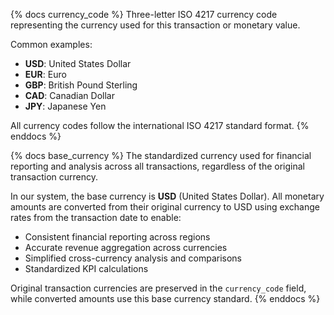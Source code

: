 {% docs currency_code %}
Three-letter ISO 4217 currency code representing the currency used for this transaction or monetary value. 

Common examples:
- **USD**: United States Dollar
- **EUR**: Euro
- **GBP**: British Pound Sterling
- **CAD**: Canadian Dollar
- **JPY**: Japanese Yen

All currency codes follow the international ISO 4217 standard format.
{% enddocs %}


{% docs base_currency %}
The standardized currency used for financial reporting and analysis across all transactions, regardless of the original transaction currency. 

In our system, the base currency is **USD** (United States Dollar). All monetary amounts are converted from their original currency to USD using exchange rates from the transaction date to enable:

- Consistent financial reporting across regions
- Accurate revenue aggregation across currencies  
- Simplified cross-currency analysis and comparisons
- Standardized KPI calculations

Original transaction currencies are preserved in the `currency_code` field, while converted amounts use this base currency standard.
{% enddocs %}